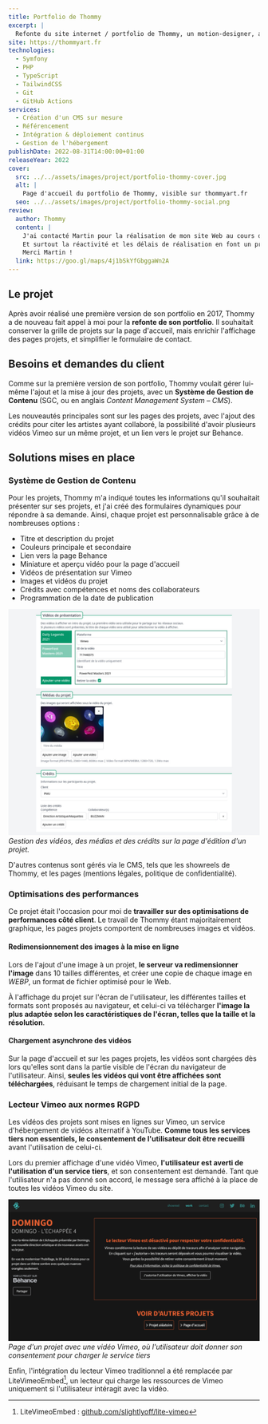 ```yaml
---
title: Portfolio de Thommy
excerpt: |
  Refonte du site internet / portfolio de Thommy, un motion-designer, animateur 3D et artiste free-lance.
site: https://thommyart.fr
technologies:
  - Symfony
  - PHP
  - TypeScript
  - TailwindCSS
  - Git
  - GitHub Actions
services:
  - Création d'un CMS sur mesure
  - Référencement
  - Intégration & déploiement continus
  - Gestion de l'hébergement
publishDate: 2022-08-31T14:00:00+01:00
releaseYear: 2022
cover:
  src: ../../assets/images/project/portfolio-thommy-cover.jpg
  alt: |
    Page d'accueil du portfolio de Thommy, visible sur thommyart.fr
  seo: ../../assets/images/project/portfolio-thommy-social.png
review:
  author: Thommy
  content: |
    J'ai contacté Martin pour la réalisation de mon site Web au cours de l'année. Ma demande était précise et il a su y répondre parfaitement.
    Et surtout la réactivité et les délais de réalisation en font un professionnel excellent.
    Merci Martin !
  link: https://goo.gl/maps/4j1bSkYfGbggaWn2A
---
```


## Le projet

Après avoir réalisé une première version de son portfolio en 2017, Thommy a de nouveau fait appel à moi pour la **refonte de son portfolio**.
Il souhaitait conserver la grille de projets sur la page d'accueil, mais enrichir l'affichage des pages projets, et simplifier le formulaire de contact.

## Besoins et demandes du client

Comme sur la première version de son portfolio, Thommy voulait gérer lui-même l'ajout et la mise à jour des projets, avec un **Système de Gestion de Contenu** (SGC, ou en anglais *Content Management System &ndash; CMS*).

Les nouveautés principales sont sur les pages des projets, avec l'ajout des crédits pour citer les artistes ayant collaboré, la possibilité d'avoir plusieurs vidéos Vimeo sur un même projet, et un lien vers le projet sur Behance.

## Solutions mises en place

### Système de Gestion de Contenu

Pour les projets, Thommy m'a indiqué toutes les informations qu'il souhaitait présenter sur ses projets, et j'ai créé des formulaires dynamiques pour répondre à sa demande. Ainsi, chaque projet est personnalisable grâce à de nombreuses options :

* Titre et description du projet
* Couleurs principale et secondaire
* Lien vers la page Behance
* Miniature et aperçu vidéo pour la page d'accueil
* Vidéos de présentation sur Vimeo
* Images et vidéos du projet
* Crédits avec compétences et noms des collaborateurs
* Programmation de la date de publication

![Page d'édition d'un projet, avec la gestion des vidéos, des médias et des crédits](../../assets/images/project/portfolio-thommy-cms.jpg)
*Gestion des vidéos, des médias et des crédits sur la page d'édition d'un projet.*

D'autres contenus sont gérés via le CMS, tels que les showreels de Thommy, et les pages (mentions légales, politique de confidentialité).

### Optimisations des performances

Ce projet était l'occasion pour moi de **travailler sur des optimisations de performances côté client**. Le travail de Thommy étant majoritairement graphique, les pages projets comportent de nombreuses images et vidéos.

#### Redimensionnement des images à la mise en ligne

Lors de l'ajout d'une image à un projet, **le serveur va redimensionner l'image** dans 10 tailles différentes, et créer une copie de chaque image en *WEBP*, un format de fichier optimisé pour le Web.

À l'affichage du projet sur l'écran de l'utilisateur, les différentes tailles et formats sont proposés au navigateur, et celui-ci va télécharger **l'image la plus adaptée selon les caractéristiques de l'écran, telles que la taille et la résolution**.

#### Chargement asynchrone des vidéos

Sur la page d'accueil et sur les pages projets, les vidéos sont chargées dès lors qu'elles sont dans la partie visible de l'écran du navigateur de l'utilisateur. Ainsi, **seules les vidéos qui vont être affichées sont téléchargées**, réduisant le temps de chargement initial de la page.

### Lecteur Vimeo aux normes RGPD

Les vidéos des projets sont mises en lignes sur Vimeo, un service d'hébergement de vidéos alternatif à YouTube. **Comme tous les services tiers non essentiels, le consentement de l'utilisateur doit être recueilli** avant l'utilisation de celui-ci.

Lors du premier affichage d'une vidéo Vimeo, **l'utilisateur est averti de l'utilisation d'un service tiers**, et son consentement est demandé. Tant que l'utilisateur n'a pas donné son accord, le message sera affiché à la place de toutes les vidéos Vimeo du site.

![Le lecteur Vimeo est remplacé par une demande de consentement explicite de l'utilisateur](../../assets/images/project/portfolio-thommy-vimeo-rgpd.jpg)
*Page d'un projet avec une vidéo Vimeo, où l'utilisateur doit donner son consentement pour charger le service tiers*

Enfin, l'intégration du lecteur Vimeo traditionnel a été remplacée par LiteVimeoEmbed[^1], un lecteur qui charge les ressources de Vimeo uniquement si l'utilisateur intéragit avec la vidéo.

[^1]: LiteVimeoEmbed : <a href="https://github.com/slightlyoff/lite-vimeo" rel="noopener noreferrer nofollow" target="_blank">github.com/slightlyoff/lite-vimeo</a>
